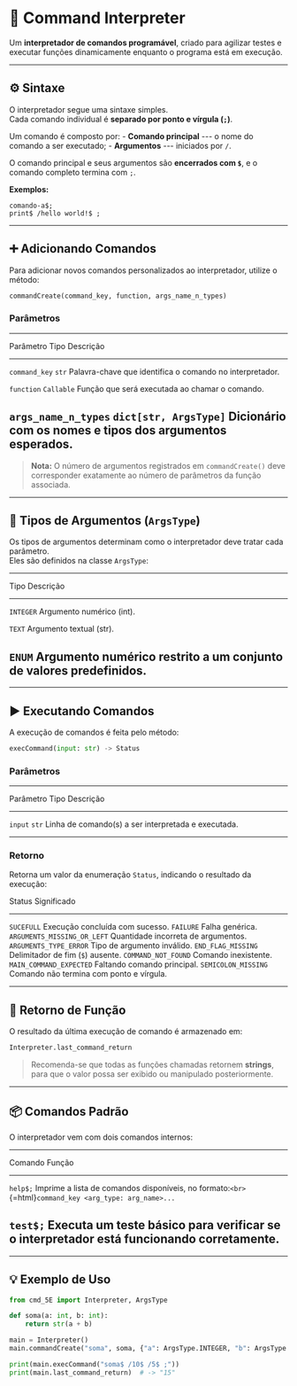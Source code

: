 # 🧩 Command Interpreter

Um **interpretador de comandos programável**, criado para agilizar
testes e executar funções dinamicamente enquanto o programa está em
execução.

------------------------------------------------------------------------

## ⚙️ Sintaxe

O interpretador segue uma sintaxe simples.\
Cada comando individual é **separado por ponto e vírgula (`;`)**.

Um comando é composto por: - **Comando principal** --- o nome do comando
a ser executado; - **Argumentos** --- iniciados por `/`.

O comando principal e seus argumentos são **encerrados com `$`**, e o
comando completo termina com `;`.

**Exemplos:**

    comando-a$;
    print$ /hello world!$ ;

------------------------------------------------------------------------

## ➕ Adicionando Comandos

Para adicionar novos comandos personalizados ao interpretador, utilize o
método:

``` python
commandCreate(command_key, function, args_name_n_types)
```

### Parâmetros

  ---------------------------------------------------------------------------------
  Parâmetro                    Tipo                    Descrição
  ---------------------------- ----------------------- ----------------------------
  `command_key`                `str`                   Palavra-chave que identifica
                                                       o comando no interpretador.

  `function`                   `Callable`              Função que será executada ao
                                                       chamar o comando.

  `args_name_n_types`          `dict[str, ArgsType]`   Dicionário com os nomes e
                                                       tipos dos argumentos
                                                       esperados.
  ---------------------------------------------------------------------------------

> **Nota:** O número de argumentos registrados em `commandCreate()` deve
> corresponder exatamente ao número de parâmetros da função associada.

------------------------------------------------------------------------

## 🧱 Tipos de Argumentos (`ArgsType`)

Os tipos de argumentos determinam como o interpretador deve tratar cada
parâmetro.\
Eles são definidos na classe `ArgsType`:

  -----------------------------------------------------------------------
  Tipo                    Descrição
  ----------------------- -----------------------------------------------
  `INTEGER`               Argumento numérico (int).

  `TEXT`                  Argumento textual (str).

  `ENUM`                  Argumento numérico restrito a um conjunto de
                          valores predefinidos.
  -----------------------------------------------------------------------

------------------------------------------------------------------------

## ▶️ Executando Comandos

A execução de comandos é feita pelo método:

``` python
execCommand(input: str) -> Status
```

### Parâmetros

  ------------------------------------------------------------------------
  Parâmetro                    Tipo           Descrição
  ---------------------------- -------------- ----------------------------
  `input`                      `str`          Linha de comando(s) a ser
                                              interpretada e executada.

  ------------------------------------------------------------------------

### Retorno

Retorna um valor da enumeração `Status`, indicando o resultado da
execução:

  Status                        Significado
  ----------------------------- ------------------------------------------
  `SUCEFULL`                    Execução concluída com sucesso.
  `FAILURE`                     Falha genérica.
  `ARGUMENTS_MISSING_OR_LEFT`   Quantidade incorreta de argumentos.
  `ARGUMENTS_TYPE_ERROR`        Tipo de argumento inválido.
  `END_FLAG_MISSING`            Delimitador de fim (`$`) ausente.
  `COMMAND_NOT_FOUND`           Comando inexistente.
  `MAIN_COMMAND_EXPECTED`       Faltando comando principal.
  `SEMICOLON_MISSING`           Comando não termina com ponto e vírgula.

------------------------------------------------------------------------

## 💬 Retorno de Função

O resultado da última execução de comando é armazenado em:

``` python
Interpreter.last_command_return
```

> Recomenda-se que todas as funções chamadas retornem **strings**, para
> que o valor possa ser exibido ou manipulado posteriormente.

------------------------------------------------------------------------

## 📦 Comandos Padrão

O interpretador vem com dois comandos internos:

  --------------------------------------------------------------------------------------------------
  Comando                               Função
  ------------------------------------- ------------------------------------------------------------
  `help$;`                              Imprime a lista de comandos disponíveis, no
                                        formato:`<br>`{=html}`command_key <arg_type: arg_name>...`

  `test$;`                              Executa um teste básico para verificar se o interpretador
                                        está funcionando corretamente.
  --------------------------------------------------------------------------------------------------

------------------------------------------------------------------------

## 💡 Exemplo de Uso

``` python
from cmd_5E import Interpreter, ArgsType

def soma(a: int, b: int):
    return str(a + b)

main = Interpreter()
main.commandCreate("soma", soma, {"a": ArgsType.INTEGER, "b": ArgsType.INTEGER})

print(main.execCommand("soma$ /10$ /5$ ;"))
print(main.last_command_return)  # -> "15"
```
